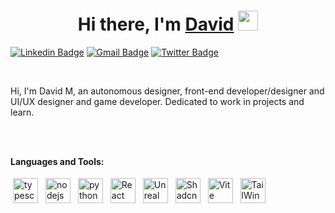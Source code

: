 <h1 align="center">Hi there, I'm <a href="https://www.b.c/" target="_blank">David</a> <img
src="https://github.com/blackcater/blackcater/raw/main/images/Hi.gif" height="32" /></h1>

[![Linkedin Badge](https://img.shields.io/badge/-DavidMunive-blue?style=flat-square&logo=Linkedin&logoColor=white&link=https://www.linkedin.com/in/david-munive-it/)](https://www.linkedin.com/in/david-munive-it/)
[![Gmail Badge](https://img.shields.io/badge/-jdavemun@gmail.com-c14438?style=flat-square&logo=Gmail&logoColor=white&link=mailto:jdavemun@gmail.com)](mailto:jdavemun@gmail.com)
[![Twitter Badge](https://img.shields.io/badge/-@david_mnv-1ca0f1?style=flat-square&labelColor=1ca0f1&logo=twitter&logoColor=white&link=https://twitter.com/david_mnv)](https://twitter.com/david_mnv)

<br />

Hi, I'm David M, an autonomous designer, front-end developer/designer and UI/UX designer and game developer. Dedicated to work in projects and learn.

<br />
<br />

**Languages and Tools:**

<p>
<img src="https://simpleicons.org/icons/typescript.svg" height="40" style="vertical-align:down; margin:4px" alt="typescript">
<img src="https://simpleicons.org/icons/nodedotjs.svg" height="40" style="vertical-align:down; margin:4px" alt="nodejs">
<img src="https://simpleicons.org/icons/python.svg" height="40" style="vertical-align:down; margin:4px" alt="python">
<img src="https://simpleicons.org/icons/react.svg" height="40" style="vertical-align:down; margin:4px" alt="React">
<img src="https://simpleicons.org/icons/unrealengine.svg" height="40" style="vertical-align:down; margin:4px" alt="Unreal Engine">
<img src="https://simpleicons.org/icons/shadcnui.svg" height="40" style="vertical-align:down; margin:4px" alt="Shadcn/ui">
<img src="https://simpleicons.org/icons/vite.svg" height="40" style="vertical-align:down; margin:4px" alt="Vite">
<img src="https://simpleicons.org/icons/tailwindcss.svg" height="40" style="vertical-align:down; margin:4px" alt="TailWind">
</p>


```

```
